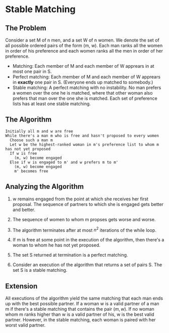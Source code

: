 # Stable Matching

## The Problem

Consider a set M of n men, and a set W of n women. We denote the set of all possible ordered pairs of the form (m, w). Each man ranks all the women in order of his preference and each women ranks all the men in order of her preference.

- Matching: Each member of M and each member of W apprears in at most one pair in S.
- Perfect matching: Each member of M and each member of W apprears in **exactly** one pair in S. (Everyone ends up matched to somebody.)
- Stable matching: A perfect matching with no instability. No man prefers a women over the one he is matched, where that other woman also prefers that man over the one she is matched. Each set of preference lists has at least one stable matching.

## The Algorithm

```
Initially all m and w are free
While there's a man m who is free and hasn't proposed to every women
  Choose such a man m
  Let w be the highest-ranked woman in m's preference list to whom m has not yet proposed
  If w is free
    (m, w) become engaged
  Else if w is engaged to m' and w prefers m to m'
    (m, w) become engaged
    m' becomes free
```

## Analyzing the Algorithm

1. w remains engaged from the point at which she receives her first proposal. The sequence of partners to which she is engaged gets better and better.

2. The sequence of women to whom m propses gets worse and worse.

3. The algorithm terminates after at most $n^{2}$ iterations of the while loop.

4. If m is free at some point in the execution of the algorithm, then there's a woman to whom he has not yet proposed.

5. The set S returned at termination is a perfect matching.

6. Consider an execution of the algorithm that returns a set of pairs S. The set S is a stable matching.

## Extension

All executions of the algorithm yield the same matching that each man ends up with the best possible partner. If a woman w is a valid partner of a man m if there's a stable matching that contains the pair $(m, w)$. If no woman whom m ranks higher than w is a valid partner of his, w is the best valid partner. However, in the stable matching, each woman is paired with her worst valid partner.

